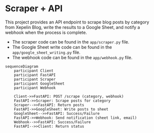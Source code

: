 # Scraper + API

This project provides an API endpoint to scrape blog posts by category from Xepelin Blog, write the results to a Google Sheet, and notify a webhook when the process is complete.

- The scraper code can be found in the `app/scraper.py` file.
- The Google Sheet write code can be found in the `app/google_sheet_writing.py` file.
- The webhook code can be found in the `app/webhook.py` file.

```mermaid
sequenceDiagram
    participant Client
    participant FastAPI
    participant Scraper
    participant GoogleSheet
    participant Webhook

    Client->>FastAPI: POST /scrape (category, webhook)
    FastAPI->>Scraper: Scrape posts for category
    Scraper-->>FastAPI: Return posts
    FastAPI->>GoogleSheet: Write posts to sheet
    GoogleSheet-->>FastAPI: Success/Failure
    FastAPI->>Webhook: Send notification (sheet link, email)
    Webhook-->>FastAPI: Success/Failure
    FastAPI-->>Client: Return status
```
